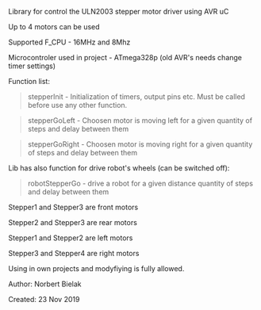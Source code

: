 Library for control the ULN2003 stepper motor driver using AVR uC

Up to 4 motors can be used

Supported F_CPU - 16MHz and 8Mhz
 
Microcontroler used in project - ATmega328p (old AVR's needs change timer settings)
 
Function list:
 
>stepperInit - Initialization of timers, output pins etc.	Must be called before use any other function.

>stepperGoLeft - Choosen motor is moving left for a given quantity of steps and delay between them

>stepperGoRight - Choosen motor is moving right for a given quantity of steps and delay between them
 
Lib has also function for drive robot's wheels (can be switched off):
 
>robotStepperGo - drive a robot for a given distance quantity of steps and delay  between them

  Stepper1 and Stepper3 are front motors
  
  Stepper2 and Stepper3 are rear motors
  
  Stepper1 and Stepper2 are left motors
  
  Stepper3 and Stepper4 are right motors
  
 
Using in own projects and modyfiying is fully allowed.
 
 Author: Norbert Bielak
 
 Created: 23 Nov 2019
